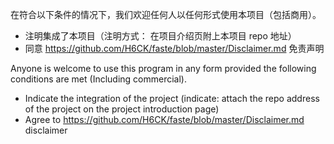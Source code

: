 在符合以下条件的情况下，我们欢迎任何人以任何形式使用本项目（包括商用）。

 - 注明集成了本项目（注明方式： 在项目介绍页附上本项目 repo 地址）
 - 同意 https://github.com/H6CK/faste/blob/master/Disclaimer.md 免责声明

Anyone is welcome to use this program in any form provided the following conditions are met (Including commercial).

 - Indicate the integration of the project (indicate: attach the repo address of the project on the project introduction page)
 - Agree to https://github.com/H6CK/faste/blob/master/Disclaimer.md disclaimer